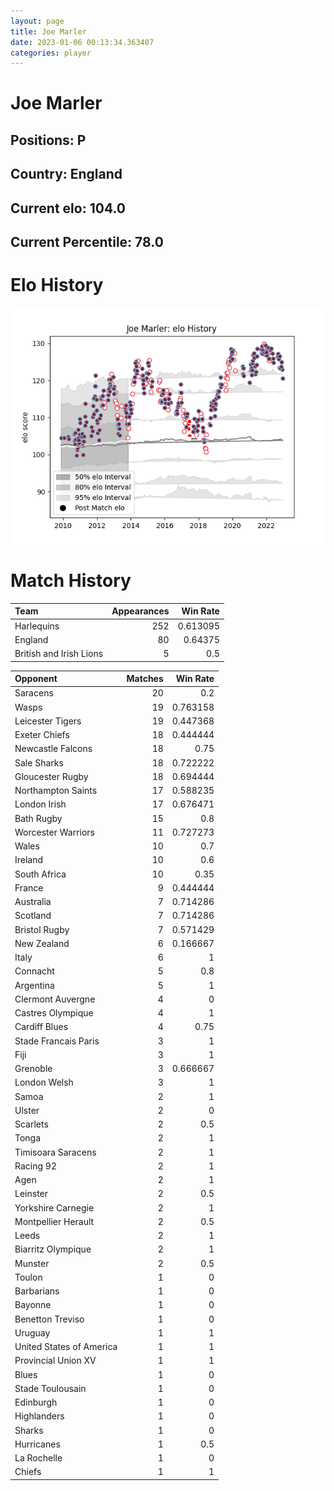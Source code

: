 ```yaml
---  
layout: page  
title: Joe Marler  
date: 2023-01-06 00:13:34.363407  
categories: player  
---
```

# Joe Marler

## Positions: P

## Country: England

## Current elo: 104.0

## Current Percentile: 78.0

# Elo History


![elo history](history_JoeMarler.png)
# Match History


| Team                    |   Appearances |   Win Rate |
|:------------------------|--------------:|-----------:|
| Harlequins              |           252 |   0.613095 |
| England                 |            80 |   0.64375  |
| British and Irish Lions |             5 |   0.5      |

| Opponent                 |   Matches |   Win Rate |
|:-------------------------|----------:|-----------:|
| Saracens                 |        20 |   0.2      |
| Wasps                    |        19 |   0.763158 |
| Leicester Tigers         |        19 |   0.447368 |
| Exeter Chiefs            |        18 |   0.444444 |
| Newcastle Falcons        |        18 |   0.75     |
| Sale Sharks              |        18 |   0.722222 |
| Gloucester Rugby         |        18 |   0.694444 |
| Northampton Saints       |        17 |   0.588235 |
| London Irish             |        17 |   0.676471 |
| Bath Rugby               |        15 |   0.8      |
| Worcester Warriors       |        11 |   0.727273 |
| Wales                    |        10 |   0.7      |
| Ireland                  |        10 |   0.6      |
| South Africa             |        10 |   0.35     |
| France                   |         9 |   0.444444 |
| Australia                |         7 |   0.714286 |
| Scotland                 |         7 |   0.714286 |
| Bristol Rugby            |         7 |   0.571429 |
| New Zealand              |         6 |   0.166667 |
| Italy                    |         6 |   1        |
| Connacht                 |         5 |   0.8      |
| Argentina                |         5 |   1        |
| Clermont Auvergne        |         4 |   0        |
| Castres Olympique        |         4 |   1        |
| Cardiff Blues            |         4 |   0.75     |
| Stade Francais Paris     |         3 |   1        |
| Fiji                     |         3 |   1        |
| Grenoble                 |         3 |   0.666667 |
| London Welsh             |         3 |   1        |
| Samoa                    |         2 |   1        |
| Ulster                   |         2 |   0        |
| Scarlets                 |         2 |   0.5      |
| Tonga                    |         2 |   1        |
| Timisoara Saracens       |         2 |   1        |
| Racing 92                |         2 |   1        |
| Agen                     |         2 |   1        |
| Leinster                 |         2 |   0.5      |
| Yorkshire Carnegie       |         2 |   1        |
| Montpellier Herault      |         2 |   0.5      |
| Leeds                    |         2 |   1        |
| Biarritz Olympique       |         2 |   1        |
| Munster                  |         2 |   0.5      |
| Toulon                   |         1 |   0        |
| Barbarians               |         1 |   0        |
| Bayonne                  |         1 |   0        |
| Benetton Treviso         |         1 |   0        |
| Uruguay                  |         1 |   1        |
| United States of America |         1 |   1        |
| Provincial Union XV      |         1 |   1        |
| Blues                    |         1 |   0        |
| Stade Toulousain         |         1 |   0        |
| Edinburgh                |         1 |   0        |
| Highlanders              |         1 |   0        |
| Sharks                   |         1 |   0        |
| Hurricanes               |         1 |   0.5      |
| La Rochelle              |         1 |   0        |
| Chiefs                   |         1 |   1        |
